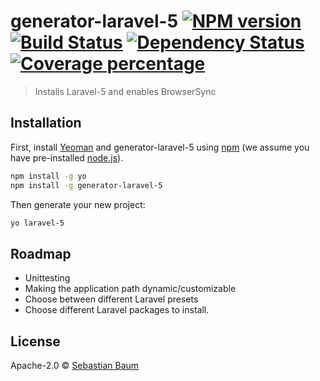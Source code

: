 # generator-laravel-5 [![NPM version][npm-image]][npm-url] [![Build Status][travis-image]][travis-url] [![Dependency Status][daviddm-image]][daviddm-url] [![Coverage percentage][coveralls-image]][coveralls-url]
> Installs Laravel-5 and enables BrowserSync

## Installation

First, install [Yeoman](http://yeoman.io) and generator-laravel-5 using [npm](https://www.npmjs.com/) (we assume you have pre-installed [node.js](https://nodejs.org/)).

```bash
npm install -g yo
npm install -g generator-laravel-5
```

Then generate your new project:

```bash
yo laravel-5
```

## Roadmap
* Unittesting
* Making the application path dynamic/customizable
* Choose between different Laravel presets
* Choose different Laravel packages to install.

## License

Apache-2.0 © [Sebastian Baum](http://www.sebbaum.de)


[npm-image]: https://badge.fury.io/js/generator-laravel-5.svg
[npm-url]: https://npmjs.org/package/generator-laravel-5
[travis-image]: https://travis-ci.org/sebbaum/generator-laravel-5.svg?branch=master
[travis-url]: https://travis-ci.org/sebbaum/generator-laravel-5
[daviddm-image]: https://david-dm.org/sebbaum/generator-laravel-5.svg?theme=shields.io
[daviddm-url]: https://david-dm.org/sebbaum/generator-laravel-5
[coveralls-image]: https://coveralls.io/repos/sebbaum/generator-laravel-5/badge.svg
[coveralls-url]: https://coveralls.io/r/sebbaum/generator-laravel-5
